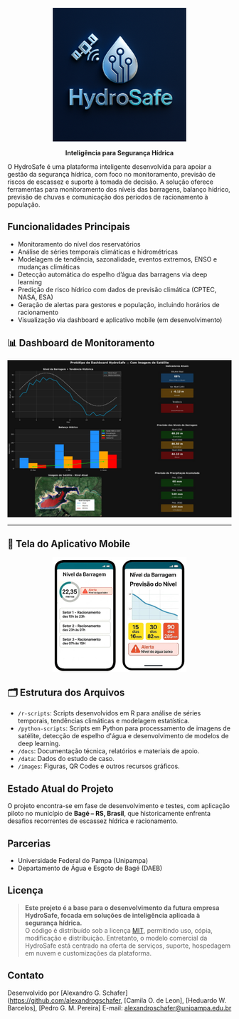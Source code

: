 <p align="center">
  <img src="images/logo-hydrosafe.png" alt="Logo" width="300"/>
</p>

<p align="center"><b>Inteligência para Segurança Hídrica</b></p>




O HydroSafe é uma plataforma inteligente desenvolvida para apoiar a gestão da segurança hídrica, com foco no monitoramento, previsão de riscos de escassez e suporte à tomada de decisão. A solução oferece ferramentas para monitoramento dos níveis das barragens, balanço hídrico, previsão de chuvas e comunicação dos períodos de racionamento à população.

## Funcionalidades Principais
- Monitoramento do nível dos reservatórios
- Análise de séries temporais climáticas e hidrométricas
- Modelagem de tendência, sazonalidade, eventos extremos, ENSO e mudanças climáticas
- Detecção automática do espelho d’água das barragens via deep learning
- Predição de risco hídrico com dados de previsão climática (CPTEC, NASA, ESA)
- Geração de alertas para gestores e população, incluindo horários de racionamento
- Visualização via dashboard e aplicativo mobile (em desenvolvimento)

## 📊 Dashboard de Monitoramento

<p align="center">
  <img src="images/dashboard.jpeg" alt="Dashboard HydroSafe" width="700"/>
</p>

---

## 📱 Tela do Aplicativo Mobile

<p align="center">
  <img src="images/aplicativo.png" alt="Aplicativo HydroSafe" width="300"/>
</p>


## 🗂 Estrutura dos Arquivos
- `/r-scripts`: Scripts desenvolvidos em R para análise de séries temporais, tendências climáticas e modelagem estatística.
- `/python-scripts`: Scripts em Python para processamento de imagens de satélite, detecção de espelho d'água e desenvolvimento de modelos de deep learning.
- `/docs`: Documentação técnica, relatórios e materiais de apoio.
- `/data`: Dados do estudo de caso.
- `/images`: Figuras, QR Codes e outros recursos gráficos.

## Estado Atual do Projeto
O projeto encontra-se em fase de desenvolvimento e testes, com aplicação piloto no município de **Bagé – RS, Brasil**, que historicamente enfrenta desafios recorrentes de escassez hídrica e racionamento. 

## Parcerias
- Universidade Federal do Pampa (Unipampa)  
- Departamento de Água e Esgoto de Bagé (DAEB)

## Licença
> **Este projeto é a base para o desenvolvimento da futura empresa HydroSafe, focada em soluções de inteligência aplicada à segurança hídrica.**  
> O código é distribuído sob a licença [MIT](LICENSE), permitindo uso, cópia, modificação e distribuição. Entretanto, o modelo comercial da HydroSafe está centrado na oferta de serviços, suporte, hospedagem em nuvem e customizações da plataforma. 

## Contato
Desenvolvido por [Alexandro G. Schafer](https://github.com/alexandrogschafer, [Camila O. de Leon], [Heduardo W. Barcelos], [Pedro G. M. Pereira]
E-mail: alexandroschafer@unipampa.edu.br
